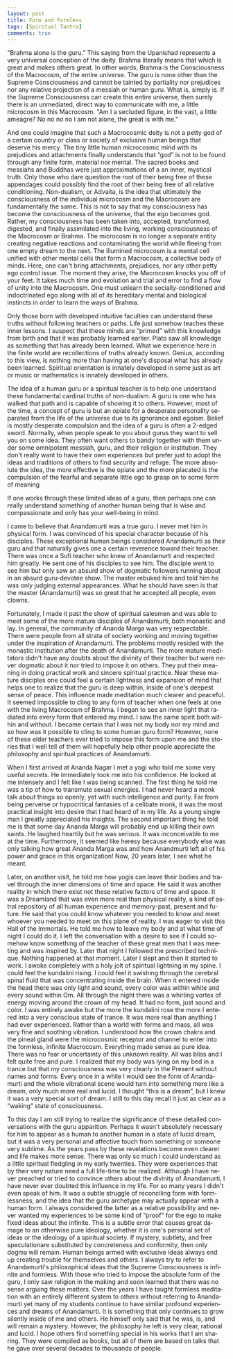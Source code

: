 ```yaml
---
layout: post
title: Form and Formless
tags: [Spiritual Tantra]
comments: true
---
```


“Brahma alone is the guru.” This saying from the Upanishad represents a very universal conception of the deity. Brahma literally means that which is great and makes others great. In other words, Brahma is the Consciousness of the Macrocosm, of the entire universe. The guru is none other than the Supreme Consciousness and cannot be tainted by partiality nor prejudices nor any relative projection of a messiah or human guru. What is, simply is. <!--more-->If the Supreme Consciousness can create this entire universe, then surely there is an unmediated, direct way to communicate with me, a little microcosm in this Macrocosm. "Am I a secluded figure, in the vast, a little ameagre? No no no no I am not alone, the great is with me."

And one could imagine that such a Macrocosmic deity is not a petty god of a certain country or class or society of exclusive human beings that deserve his mercy. The tiny little human microcosmic mind with its prejudices and attachments finally understands that “god” is not to be found through any finite form, material nor mental. The sacred books and messiahs and Buddhas were just approximations of a an inner, mystical truth. Only those who dare question the root of their being free of these appendages could possibly find the root of their being free of all relative conditioning. Non-dualism, or Advaita, is the idea that ultimately the consciousness of the individual microcosm and the Macrocosm are fundamentally the same. This is not to say that my consciousness has become the consciousness of the universe, that the ego becomes god. Rather, my consciousness has been taken into, accepted, transformed, digested, and finally assimilated into the living, working consciousness of the Macrocosm or Brahma. The microcosm is no longer a separate entity creating negative reactions and contaminating the world while fleeing from one empty dream to the next. The illumined microcosm is a mental cell unified with other mental cells that form a Macrocosm, a collective body of minds. Here, one can't bring attachments, prejudices, nor any other petty ego control issue. The moment they arise, the Macrocosm knocks you off of your feet. It takes much time and evolution and trial and error to find a flow of unity into the Macrocosm. One must unlearn the socially-conditioned and indoctrinated ego along with all of its hereditary mental and biological instincts in order to learn the ways of Brahma.

Only those born with developed intuitive faculties can understand these truths without following teachers or paths. Life just somehow teaches these inner lessons. I suspect that these minds are “primed” with this knowledge from birth and that it was probably learned earlier. Plato saw all knowledge as something that has already been learned. What we experience here in the finite world are recollections of truths already known. Genius, according to this view, is nothing more than having at one's disposal what has already been learned. Spiritual orientation is innately developed in some just as art or music or mathematics is innately developed in others.</p>
<p lang="es-ES">The idea of a human guru or a spiritual teacher is to help one understand these fundamental cardinal truths of non-dualism. A guru is one who has walked that path and is capable of showing it to others. However, most of the time, a concept of guru is but an opiate for a desperate personality separated from the life of the universe due to its ignorance and egoism. Belief is mostly desperate compulsion and the idea of a guru is often a 2-edged sword. Normally, when people speak to you about gurus they want to sell you on some idea. They often want others to bandy together with them under some omnipotent messiah, guru, and their religion or institution. They don't really want to have their own experiences but prefer just to adopt the ideas and traditions of others to find security and refuge. The more absolute the idea, the more effective is the opiate and the more placated is the compulsion of the fearful and separate little ego to grasp on to some form of meaning

If one works through these limited ideas of a guru, then perhaps one can really understand something of another human being that is wise and compassionate and only has your well-being in mind.

I came to believe that Anandamurti was a true guru. I never met him in physical form. I was convinced of his special character because of his disciples. These exceptional human beings considered Anandamurti as their guru and that naturally gives one a certain reverence toward their teacher. There was once a Sufi teacher who knew of Anandamurti and respected him greatly. He sent one of his disciples to see him. The disciple went to see him but only saw an absurd show of dogmatic followers running about in an absurd guru-devotee show. The master rebuked him and told him he was only judging external appearances. What he should have seen is that the master (Anandamurti) was so great that he accepted all people, even clowns.</p>
<p lang="es-ES">Fortunately, I made it past the show of spiritual salesmen and was able to meet some of the more mature disciples of Anandamurti, both monastic and lay. In general, the community of Ananda Marga was very respectable. There were people from all strata of society working and moving together under the inspiration of Anandamurti. The problems mostly resided with the monastic institution after the death of Anandamurti. The more mature meditators didn't have any doubts about the divinity of their teacher but were never dogmatic about it nor tried to impose it on others. They put their meaning in doing practical work and sincere spiritual practice. Near these mature disciples one could feel a certain lightness and expansion of mind that helps one to realize that the guru is deep within, inside of one's deepest sense of peace. This influence made meditation much clearer and peaceful. It seemed impossible to cling to any form of teacher when one feels at one with the living Macrocosm of Brahma. I began to see an inner light that radiated into every form that entered my mind. I saw the same spirit both within and without. I became certain that I was not my body nor my mind and so how was it possible to cling to some human guru form? However, none of these elder teachers ever tried to impose this form upon me and the stories that I well tell of them will hopefully help other people appreciate the philosophy and spiritual practices of Anandamurti.</p>
<p lang="es-ES">When I first arrived at Ananda Nagar I met a yogi who told me some very useful secrets. He immediately took me into his confidence. He looked at me intensely and I felt like I was being scanned. The first thing he told me was a tip of how to transmute sexual energies. I had never heard a monk talk about things so openly, yet with such intelligence and purity. Far from being perverse or hypocritical fantasies of a celibate monk, it was the most practical insight into desire that I had heard of in my life. As a young single man I greatly appreciated his insights. The second important thing he told me is that some day Ananda Marga will probably end up killing their own saints. He laughed heartily but he was serious. It was inconceivable to me at the time. Furthermore, it seemed like heresy because everybody else was only talking how great Ananda Marga was and how Anandmurti left all of his power and grace in this organization! Now, 20 years later, I see what he meant.</p>
<p lang="es-ES">Later, on another visit, he told me how yogis can leave their bodies and travel through the inner dimensions of time and space. He said it was another reality in which there exist not these relative factors of time and space. It was a Dreamland that was even more real than physical reality, a kind of astral repository of all human experience and memory-past, present and future. He said that you could know whatever you needed to know and meet whoever you needed to meet on this plane of reality. I was eager to visit this Hall of the Immortals. He told me how to leave my body and at what time of night I could do it. I left the conversation with a desire to see if I could somehow know something of the teacher of these great men that I was meeting and was inspired by. Later that night I followed the prescribed technique. Nothing happened at that moment. Later I slept and then it started to work. I awoke completely with a holy jolt of spiritual lightning in my spine. I could feel the kundalini rising. I could feel it swishing through the cerebral spinal fluid that was concentrating inside the brain. When it entered inside the head there was only light and sound, every color was within white and every sound within Om. All through the night there was a whirling vortex of energy moving around the crown of my head. It had no form, just sound and color. I was entirely awake but the more the kundalini rose the more I entered into a very conscious state of trance. It was more real than anything I had ever experienced. Rather than a world with forms and mass, all was very fine and soothing vibration. I understood how the crown chakra and the pineal gland were the microcosmic receptor and channel to enter into the formless, infinite Macrocosm. Everything made sense as pure idea. There was no fear or uncertainty of this unknown reality. All was bliss and I felt quite free and pure. I realized that my body was lying on my bed in a trance but that my consciousness was very clearly in the Present without names and forms. Every once in a while I would see the form of Anandamurti and the whole vibrational scene would turn into something more like a dream, only much more real and lucid. I thought “this is a dream”, but I knew it was a very special sort of dream. I still to this day recall it just as clear as a “waking” state of consciousness.</p>
<p lang="es-ES">To this day I am still trying to realize the significance of these detailed conversations with the guru apparition. Perhaps it wasn't absolutely necessary for him to appear as a human to another human in a state of lucid dream, but it was a very personal and affective touch from something or someone very sublime. As the years pass by these revelations become even clearer and life makes more sense. There was only so much I could understand as a little spiritual fledgling in my early twenties. They were experiences that by their very nature need a full life-time to be realized. Although I have never preached or tried to convince others about the divinity of Anandamurti, I have never ever doubted this influence in my life. For so many years I didn't even speak of him. It was a subtle struggle of reconciling form with formlessness, and the idea that the guru archetype may actually appear with a human form. I always considered the latter as a relative possibility and never wanted my experiences to be some kind of “proof” for the ego to make fixed ideas about the infinite. This is a subtle error that causes great damage to an otherwise pure ideology, whether it is one's personal set of ideas or the ideology of a spiritual society. If mystery, subtlety, and free speculationare substituted by concreteness and conformity, then only dogma will remain. Human beings armed with exclusive ideas always end up creating trouble for themselves and others. I always try to refer to Anandamurti's philosophical ideas that the Supreme Consciousness is infinite and formless. With those who tried to impose the absolute form of the guru, I only saw religion in the making and soon learned that there was no sense arguing these matters. Over the years I have taught formless meditation with an entirely different system to others without referring to Anandamurti yet many of my students continue to have similar profound experiences and dreams of Anandamurti. It is something that only continues to grow silently inside of me and others. He himself only said that he was, is, and will remain a mystery. However, the philosophy he left is very clear, rational and lucid. I hope others find something special in his works that I am sharing. They were compiled as books, but all of them are based on talks that he gave over several decades to thousands of people.</p>
